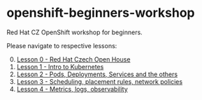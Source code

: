 # openshift-beginners-workshop

Red Hat CZ OpenShift workshop for beginners.

Please navigate to respective lessons:

0. [Lesson 0 - Red Hat Czech Open House](lesson-0-open-house/)
1. [Lesson 1 - Intro to Kubernetes](lesson-1-intro-to-k8s/)
2. [Lesson 2 - Pods, Deployments, Services and the others](lesson-2-pods-deploymens-and-such/)
3. [Lesson 3 - Scheduling, placement rules, network policies](lesson-3-sheduling-all-around/)
4. [Lesson 4 - Metrics, logs, observability](lesson-4-logs-metrics/)
